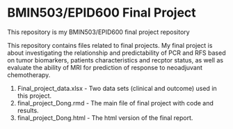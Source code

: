 # BMIN503/EPID600 Final Project

This repository is my BMIN503/EPID600 final project repository

This repository contains files related to final projects. My final project is about investigating the relationship and predictability of PCR and RFS based on tumor biomarkers, patients characteristics and recptor status, as well as evaluate the ability of MRI for prediction of response to neoadjuvant chemotherapy. 


1. Final_project_data.xlsx - Two data sets (clinical and outcome) used in this project.
2. final_project_Dong.rmd - The main file of final project with code and results.
3. final_project_Dong.html - The html version of the final report.
